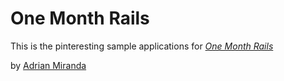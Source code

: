# One Month Rails

This is the pinteresting sample applications for
[*One Month Rails*](https://github.com/adrianmpt/pinteresting)

by [Adrian Miranda](https://github.com/adrianmpt/pinteresting)
